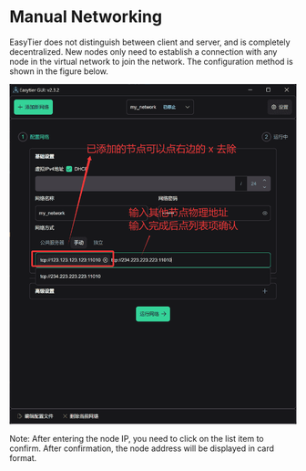 # Manual Networking

EasyTier does not distinguish between client and server, and is completely decentralized. New nodes only need to establish a connection with any node in the virtual network to join the network. The configuration method is shown in the figure below.

![Manual Networking](/assets/cn/manual.png)

Note: After entering the node IP, you need to click on the list item to confirm. After confirmation, the node address will be displayed in card format.
